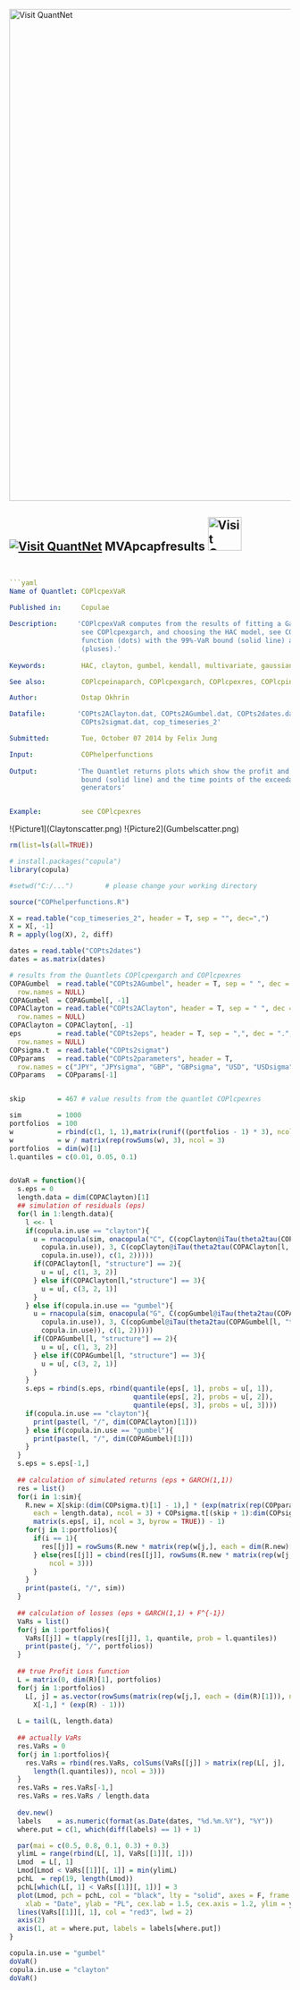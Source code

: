 
[<img src="https://github.com/QuantLet/Styleguide-and-FAQ/blob/master/pictures/banner.png" width="880" alt="Visit QuantNet">](http://quantlet.de/index.php?p=info)

## [<img src="https://github.com/QuantLet/Styleguide-and-Validation-procedure/blob/master/pictures/qloqo.png" alt="Visit QuantNet">](http://quantlet.de/) **MVApcapfresults** [<img src="https://github.com/QuantLet/Styleguide-and-Validation-procedure/blob/master/pictures/QN2.png" width="60" alt="Visit QuantNet 2.0">](http://quantlet.de/d3/ia)

```yaml


```yaml
Name of Quantlet: COPlcpexVaR
 
Published in:     Copulae

Description:     'COPlcpexVaR computes from the results of fitting a Garch(1, 1) model to daily returns,
                  see COPlcpexgarch, and choosing the HAC model, see COPlcpexres, the profit and loss 
                  function (dots) with the 99%-VaR bound (solid line) and the time points of the exceedances
                  (pluses).'
  
Keywords:         HAC, clayton, gumbel, kendall, multivariate, gaussian, gauss

See also:         COPlcpeinaparch, COPlcpexgarch, COPlcpexres, COPlcpinVaR, COPlcpinres

Author:           Ostap Okhrin

Datafile:        'COPts2AClayton.dat, COPts2AGumbel.dat, COPts2dates.dat, COPts2eps.dat, COPts2parameters.dat,
                  COPts2sigmat.dat, cop_timeseries_2'

Submitted:        Tue, October 07 2014 by Felix Jung

Input:            COPhelperfunctions
     
Output:          'The Quantlet returns plots which show the profit and loss function (dots) for exchange rates with the 99%-VaR
                  bound (solid line) and the time points of the exceedances (pluses) for the HAC model with Gumbel and Clayton
                  generators'


Example:          see COPlcpexres


```

!{Picture1](Claytonscatter.png)
!{Picture2](Gumbelscatter.png)

```r
rm(list=ls(all=TRUE))

# install.packages("copula")
library(copula)

#setwd("C:/...")        # please change your working directory

source("COPhelperfunctions.R")

X = read.table("cop_timeseries_2", header = T, sep = "", dec=",")
X = X[, -1]
R = apply(log(X), 2, diff)

dates = read.table("COPts2dates")
dates = as.matrix(dates)

# results from the Quantlets COPlcpexgarch and COPlcpexres
COPAGumbel  = read.table("COPts2AGumbel", header = T, sep = " ", dec = ".", 
  row.names = NULL)
COPAGumbel  = COPAGumbel[, -1]
COPAClayton = read.table("COPts2AClayton", header = T, sep = " ", dec = ".", 
  row.names = NULL)
COPAClayton = COPAClayton[, -1]
eps         = read.table("COPts2eps", header = T, sep = ",", dec = ".", 
  row.names = NULL)
COPsigma.t  = read.table("COPts2sigmat")
COPparams   = read.table("COPts2parameters", header = T, 
  row.names = c("JPY", "JPYsigma", "GBP", "GBPsigma", "USD", "USDsigma"))
COPparams   = COPparams[-1]


skip        = 467 # value results from the quantlet COPlcpexres

sim         = 1000
portfolios  = 100
w           = rbind(c(1, 1, 1),matrix(runif((portfolios - 1) * 3), ncol = 3))
w           = w / matrix(rep(rowSums(w), 3), ncol = 3)
portfolios  = dim(w)[1]
l.quantiles = c(0.01, 0.05, 0.1)


doVaR = function(){
  s.eps = 0
  length.data = dim(COPAClayton)[1]
  ## simulation of residuals (eps)
  for(l in 1:length.data){
    l <<- l
    if(copula.in.use == "clayton"){
      u = rnacopula(sim, onacopula("C", C(copClayton@iTau(theta2tau(COPAClayton[l, "theta1"], 
        copula.in.use)), 3, C(copClayton@iTau(theta2tau(COPAClayton[l, "theta2"], 
        copula.in.use)), c(1, 2)))))
      if(COPAClayton[l, "structure"] == 2){
        u = u[, c(1, 3, 2)]
      } else if(COPAClayton[l,"structure"] == 3){
        u = u[, c(3, 2, 1)]
      }
    } else if(copula.in.use == "gumbel"){
      u = rnacopula(sim, onacopula("G", C(copGumbel@iTau(theta2tau(COPAGumbel[l, "theta1"], 
        copula.in.use)), 3, C(copGumbel@iTau(theta2tau(COPAGumbel[l, "theta2"], 
        copula.in.use)), c(1, 2)))))
      if(COPAGumbel[l, "structure"] == 2){
        u = u[, c(1, 3, 2)]
      } else if(COPAGumbel[l, "structure"] == 3){
        u = u[, c(3, 2, 1)]
      }
    }
    s.eps = rbind(s.eps, rbind(quantile(eps[, 1], probs = u[, 1]), 
                               quantile(eps[, 2], probs = u[, 2]), 
                               quantile(eps[, 3], probs = u[, 3])))
    if(copula.in.use == "clayton"){
      print(paste(l, "/", dim(COPAClayton)[1]))
    } else if(copula.in.use == "gumbel"){
      print(paste(l, "/", dim(COPAGumbel)[1]))
    }
  }
  s.eps = s.eps[-1,]
  
  ## calculation of simulated returns (eps + GARCH(1,1))
  res = list()
  for(i in 1:sim){
    R.new = X[skip:(dim(COPsigma.t)[1] - 1),] * (exp(matrix(rep(COPparams[c(1, 3, 5), "mu"], 
      each = length.data), ncol = 3) + COPsigma.t[(skip + 1):dim(COPsigma.t)[1],] * 
      matrix(s.eps[, i], ncol = 3, byrow = TRUE)) - 1)
    for(j in 1:portfolios){
      if(i == 1){
        res[[j]] = rowSums(R.new * matrix(rep(w[j,], each = dim(R.new)[1]), ncol = 3))
      } else{res[[j]] = cbind(res[[j]], rowSums(R.new * matrix(rep(w[j,], each = dim(R.new)[1]), 
          ncol = 3)))
      }
    }
    print(paste(i, "/", sim))
  }
  
  ## calculation of losses (eps + GARCH(1,1) + F^{-1})
  VaRs = list()
  for(j in 1:portfolios){
    VaRs[[j]] = t(apply(res[[j]], 1, quantile, prob = l.quantiles))
    print(paste(j, "/", portfolios))
  }
  
  ## true Profit Loss function
  L = matrix(0, dim(R)[1], portfolios)
  for(j in 1:portfolios)
    L[, j] = as.vector(rowSums(matrix(rep(w[j,], each = (dim(R)[1])), ncol = 3) * 
      X[-1,] * (exp(R) - 1)))
  
  L = tail(L, length.data)
  
  ## actually VaRs
  res.VaRs = 0
  for(j in 1:portfolios){
    res.VaRs = rbind(res.VaRs, colSums(VaRs[[j]] > matrix(rep(L[, j], 
      length(l.quantiles)), ncol = 3)))
  }
  res.VaRs = res.VaRs[-1,]
  res.VaRs = res.VaRs / length.data
  
  dev.new()
  labels    = as.numeric(format(as.Date(dates, "%d.%m.%Y"), "%Y"))
  where.put = c(1, which(diff(labels) == 1) + 1)

  par(mai = c(0.5, 0.8, 0.1, 0.3) + 0.3)
  ylimL = range(rbind(L[, 1], VaRs[[1]][, 1]))
  Lmod  = L[, 1]
  Lmod[Lmod < VaRs[[1]][, 1]] = min(ylimL)
  pchL  = rep(19, length(Lmod))
  pchL[which(L[, 1] < VaRs[[1]][, 1])] = 3
  plot(Lmod, pch = pchL, col = "black", lty = "solid", axes = F, frame = T, 
    xlab = "Date", ylab = "PL", cex.lab = 1.5, cex.axis = 1.2, ylim = ylimL) 
  lines(VaRs[[1]][, 1], col = "red3", lwd = 2)
  axis(2)         
  axis(1, at = where.put, labels = labels[where.put])   
}

copula.in.use = "gumbel"
doVaR()
copula.in.use = "clayton"
doVaR()
```
